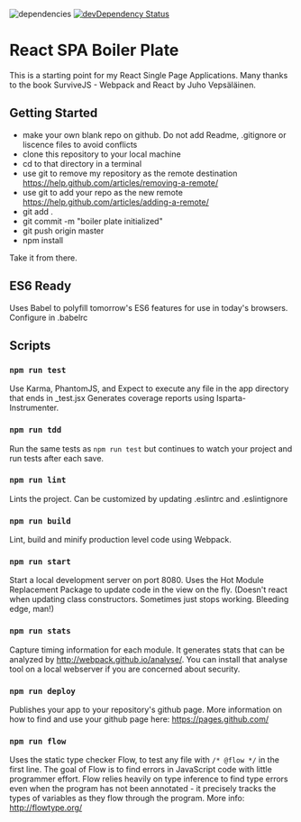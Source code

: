 ![dependencies](https://david-dm.org/mrbinky3000/mrb3k-react-webpack-boilerplate.svg "Dependencies") [![devDependency Status](https://david-dm.org/mrbinky3000/mrb3k-react-webpack-boilerplate.svg)](https://david-dm.org/mrbinky3000/mrb3k-react-webpack-boilerplate.svg)

# React SPA Boiler Plate
This is a starting point for my React Single Page Applications.  Many thanks to the book SurviveJS - Webpack and React by Juho Vepsäläinen.

## Getting Started
- make your own blank repo on github.  Do not add Readme, .gitignore or liscence files to avoid conflicts
- clone this repository to your local machine
- cd to that directory in a terminal
- use git to remove my repository as the remote destination https://help.github.com/articles/removing-a-remote/
- use git to add your repo as the new remote https://help.github.com/articles/adding-a-remote/
- git add .
- git commit -m "boiler plate initialized"
- git push origin master
- npm install

Take it from there.

## ES6 Ready
Uses Babel to polyfill tomorrow's ES6 features for use in today's browsers.  Configure in .babelrc


## Scripts

### `npm run test`
Use Karma, PhantomJS, and Expect to execute any file in the app directory that ends in _test.jsx  Generates coverage reports using Isparta-Instrumenter.

### `npm run tdd`
Run the same tests as `npm run test` but continues to watch your project and run tests after each save.

### `npm run lint`
Lints the project.  Can be customized by updating .eslintrc and .eslintignore

### `npm run build`
Lint, build and minify production level code using Webpack.

### `npm run start`
Start a local development server on port 8080.  Uses the Hot Module Replacement Package to update code in the view on the fly.  (Doesn't react when updating class constructors.  Sometimes just stops working.  Bleeding edge, man!)

### `npm run stats`
Capture timing information for each module. It generates stats that can be analyzed by http://webpack.github.io/analyse/.  You can install that analyse tool on a local webserver if you are concerned about security.

### `npm run deploy`
Publishes your app to your repository's github page.  More information on how to find and use your github page here: https://pages.github.com/

### `npm run flow`
Uses the static type checker Flow, to test any file with `/* @flow */` in the first line.  The goal of Flow is to find errors in JavaScript code with little programmer effort. Flow relies heavily on type inference to find type errors even when the program has not been annotated - it precisely tracks the types of variables as they flow through the program.  More info: http://flowtype.org/


